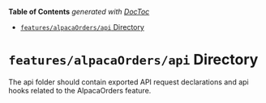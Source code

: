 <!-- START doctoc generated TOC please keep comment here to allow auto update -->
<!-- DON'T EDIT THIS SECTION, INSTEAD RE-RUN doctoc TO UPDATE -->

**Table of Contents** _generated with [DocToc](https://github.com/thlorenz/doctoc)_

- [`features/alpacaOrders/api` Directory](#featuresalpacaordersapi-directory)

<!-- END doctoc generated TOC please keep comment here to allow auto update -->

# `features/alpacaOrders/api` Directory

The api folder should contain exported API request declarations and api hooks related to the AlpacaOrders feature.
